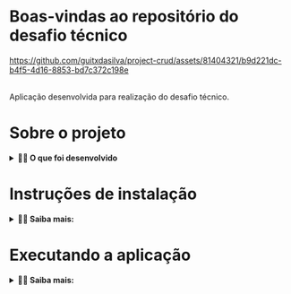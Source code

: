 # Boas-vindas ao repositório do desafio técnico
https://github.com/guitxdasilva/project-crud/assets/81404321/b9d221dc-b4f5-4d16-8853-bd7c372c198e

<br>
Aplicação desenvolvida para realização do desafio técnico.

# Sobre o projeto

<details>
  <summary><strong>👨‍💻  O que foi desenvolvido</strong></summary>

  Consiste em uma aplicação Front-end renderizando uma tabela de usuários que utiliza o método CRUD enviando e coletando dados do Back-end.

  <br>
  <summary><strong>👉 Quais as funcionalidades:</strong></summary>
  
  - Filtrar os usuários por nome;
  - Registrar novos usuários;
  - Atualizar os dados do usuário;
  - Deletar o usuário;
  - Listar os usuários cadastrados.

  <br>

  <summary><strong>👉 Ferramentas utilizadas:</strong></summary>
  
  - Javascript para desenvolvimento do Back-end;
  - React para desenvolvimento do Front-end;
  - Context API para gerenciamento de estado;
  - Axios para integração do Front-end com o Back-end;
  - Banco de dados MYSQL;
  - Express para gerenciar requisições HTTP;
  - Manipulação do CORS para permitir acesso do Front-end à API.

  <br>
</details>

# Instruções de instalação

<details>
  <summary><strong>👨‍💻 Saiba mais:</strong></summary>
  <summary><strong>👉 Passo 1:</strong></summary>

  - Clone o repositório:
    ```git clone https://github.com/guitxdasilva/project-crud.git```
  - Na pasta Back-end no seu terminal, instale as dependências:
   ```npm install```
  - Na pasta Front-end no seu terminal, instale as dependências:
   ```npm install```

  <br>

  <summary><strong>👉 Passo 2, portas utilizadas:</strong></summary>
  
  O banco de dados (MYSQL) rodará na porta 3306;
  <br>
  A aplicação Back-end rodará na porta 3001;
  <br>
  A aplicação Front-end rodará na porta 3000;

  - <strong>Certifique-se de que estas portas não estejam em uso para que não haja conflito.</strong>
  - <strong>Certifique-se, também, que esteja conectado no MYSQL Server como localhost:3306, com usuário root e senha 12345.</strong>
</details>

# Executando a aplicação

<details>
  <summary><strong>👨‍💻 Saiba mais:</strong></summary>
  <summary><strong>👉 Back-end:</strong></summary>

  - Na pasta Back-end no seu terminal, execute o comando:
    ```npm start```

  Deverá aparecer a mensagem 'Servidor rodando na porta 3001', seguido da criação da DB e da tabela.

  As respectivas mensagens deverão ser: 'Database PROJECT criada com sucesso!' e 'Tabela users criada com sucesso!'.

  <br>
  <summary><strong>👉 Front-end:</strong></summary>

  - Na pasta Front-end em um novo terminal, execute o comando:
   ```npm start```
  
  O comando abrirá uma aba no seu navegador exibindo a aplicação. O Back-end deverá estar executando corretamente
  para que sejam renderizados os usuários.

  <br>
</details>
